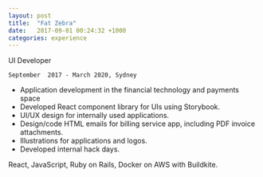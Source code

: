 ```yaml
---
layout: post
title:  "Fat Zebra"
date:   2017-09-01 00:24:32 +1000
categories: experience
---
```


UI Developer

`September  2017 - March 2020, Sydney`

- Application development in the financial technology and payments space
- Developed React component library for UIs using Storybook.
- UI/UX design for internally used applications.
- Design/code HTML emails for billing service app, including PDF invoice attachments.
- Illustrations for applications and logos.
- Developed internal hack days.

React, JavaScript, Ruby  on Rails, Docker on AWS with Buildkite.
